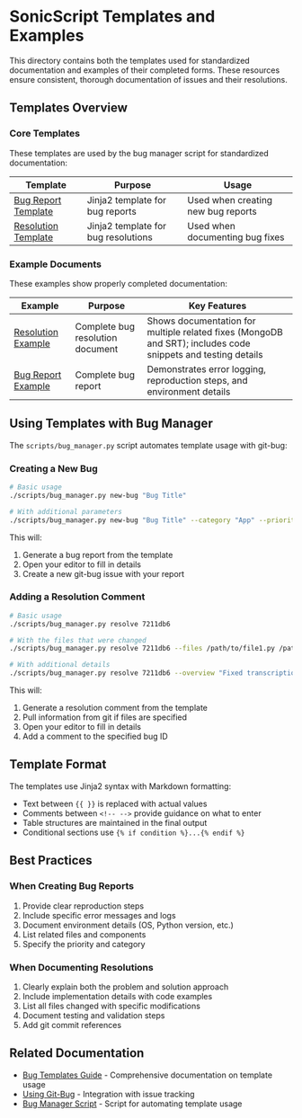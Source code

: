 # SonicScript Templates and Examples

This directory contains both the templates used for standardized documentation and examples of their completed forms. These resources ensure consistent, thorough documentation of issues and their resolutions.

## Templates Overview

### Core Templates

These templates are used by the bug manager script for standardized documentation:

| Template                                         | Purpose                             | Usage                              |
| ------------------------------------------------ | ----------------------------------- | ---------------------------------- |
| [Bug Report Template](bug_report.jinja2)         | Jinja2 template for bug reports     | Used when creating new bug reports |
| [Resolution Template](resolution_comment.jinja2) | Jinja2 template for bug resolutions | Used when documenting bug fixes    |

### Example Documents

These examples show properly completed documentation:

| Example                                     | Purpose                          | Key Features                                                                                                 |
| ------------------------------------------- | -------------------------------- | ------------------------------------------------------------------------------------------------------------ |
| [Resolution Example](resolution_example.md) | Complete bug resolution document | Shows documentation for multiple related fixes (MongoDB and SRT); includes code snippets and testing details |
| [Bug Report Example](bug_report_example.md) | Complete bug report              | Demonstrates error logging, reproduction steps, and environment details                                      |

## Using Templates with Bug Manager

The `scripts/bug_manager.py` script automates template usage with git-bug:

### Creating a New Bug

```bash
# Basic usage
./scripts/bug_manager.py new-bug "Bug Title"

# With additional parameters
./scripts/bug_manager.py new-bug "Bug Title" --category "App" --priority "High"
```

This will:

1. Generate a bug report from the template
2. Open your editor to fill in details
3. Create a new git-bug issue with your report

### Adding a Resolution Comment

```bash
# Basic usage
./scripts/bug_manager.py resolve 7211db6

# With the files that were changed
./scripts/bug_manager.py resolve 7211db6 --files /path/to/file1.py /path/to/file2.py

# With additional details
./scripts/bug_manager.py resolve 7211db6 --overview "Fixed transcription issues" --approach "Solution"
```

This will:

1. Generate a resolution comment from the template
2. Pull information from git if files are specified
3. Open your editor to fill in details
4. Add a comment to the specified bug ID

## Template Format

The templates use Jinja2 syntax with Markdown formatting:

- Text between `{{ }}` is replaced with actual values
- Comments between `<!-- -->` provide guidance on what to enter
- Table structures are maintained in the final output
- Conditional sections use `{% if condition %}...{% endif %}`

## Best Practices

### When Creating Bug Reports

1. Provide clear reproduction steps
2. Include specific error messages and logs
3. Document environment details (OS, Python version, etc.)
4. List related files and components
5. Specify the priority and category

### When Documenting Resolutions

1. Clearly explain both the problem and solution approach
2. Include implementation details with code examples
3. List all files changed with specific modifications
4. Document testing and validation steps
5. Add git commit references

## Related Documentation

- [Bug Templates Guide](/docs/knowledge/bug_templates.md) - Comprehensive documentation on template usage
- [Using Git-Bug](/docs/knowledge/using_git_bug.md) - Integration with issue tracking
- [Bug Manager Script](/scripts/bug_manager.py) - Script for automating template usage
